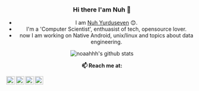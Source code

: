 <div align="center">

### Hi there I'am Nuh 👋</br>

* I am [Nuh Yurduseven](https://www.linkedin.com/in/nuh-yurduseven/) :blush:.
* I'm a 'Computer Scientist', enthuasist of tech, opensource lover. 
* now I am working on Native Android, unix/linux and topics about data engineering.

</div>
  
 <div align="center">

<img alt="noaahhh's github stats" src="https://github-readme-stats.vercel.app/api?username=noaahhh&&show_icons=true" >
</div>


<div align="center">

**📫 Reach me at:**<br>

<a href="https://twitter.com/Nuh_Yurduseven">
  <img align="left" alt="noaahhh's Twitter" width="22px" src="https://cdn.jsdelivr.net/npm/simple-icons@v3/icons/twitter.svg" />
</a>
<a href="https://www.linkedin.com/in/nuh-yurduseven/">
  <img align="left" alt="noaahhh's Linkdein" width="22px" src="https://cdn.jsdelivr.net/npm/simple-icons@v3/icons/linkedin.svg" />
</a>
<a href="https://dev.to/noaahhh">
  <img align="left" alt="'noaahhh's Dev.to" width="22px" src="https://cdn.jsdelivr.net/npm/simple-icons@3.5.0/icons/dev-dot-to.svg" />
</a>
<a href="https://medium.com/@nuh.yrdsvn">
  <img align="left" alt="'noaahhh's medium" width="22px" src="https://cdn.jsdelivr.net/npm/simple-icons@3.5.0/icons/medium.svg" />
</a>
</div>
